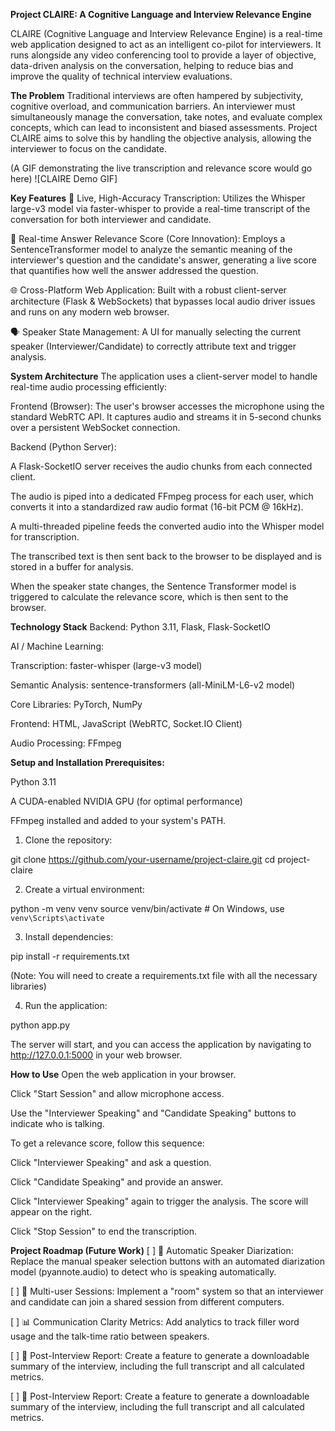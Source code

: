 **Project CLAIRE: A Cognitive Language and Interview Relevance Engine**

CLAIRE (Cognitive Language and Interview Relevance Engine) is a real-time web application designed to act as an intelligent co-pilot for interviewers. It runs alongside any video conferencing tool to provide a layer of objective, data-driven analysis on the conversation, helping to reduce bias and improve the quality of technical interview evaluations.

**The Problem**
Traditional interviews are often hampered by subjectivity, cognitive overload, and communication barriers. An interviewer must simultaneously manage the conversation, take notes, and evaluate complex concepts, which can lead to inconsistent and biased assessments. Project CLAIRE aims to solve this by handling the objective analysis, allowing the interviewer to focus on the candidate.

(A GIF demonstrating the live transcription and relevance score would go here) ![CLAIRE Demo GIF]

**Key Features**
🎤 Live, High-Accuracy Transcription: Utilizes the Whisper large-v3 model via faster-whisper to provide a real-time transcript of the conversation for both interviewer and candidate.

🧠 Real-time Answer Relevance Score (Core Innovation): Employs a SentenceTransformer model to analyze the semantic meaning of the interviewer's question and the candidate's answer, generating a live score that quantifies how well the answer addressed the question.

🌐 Cross-Platform Web Application: Built with a robust client-server architecture (Flask & WebSockets) that bypasses local audio driver issues and runs on any modern web browser.

🗣️ Speaker State Management: A UI for manually selecting the current speaker (Interviewer/Candidate) to correctly attribute text and trigger analysis.

**System Architecture**
The application uses a client-server model to handle real-time audio processing efficiently:

Frontend (Browser): The user's browser accesses the microphone using the standard WebRTC API. It captures audio and streams it in 5-second chunks over a persistent WebSocket connection.

Backend (Python Server):

A Flask-SocketIO server receives the audio chunks from each connected client.

The audio is piped into a dedicated FFmpeg process for each user, which converts it into a standardized raw audio format (16-bit PCM @ 16kHz).

A multi-threaded pipeline feeds the converted audio into the Whisper model for transcription.

The transcribed text is then sent back to the browser to be displayed and is stored in a buffer for analysis.

When the speaker state changes, the Sentence Transformer model is triggered to calculate the relevance score, which is then sent to the browser.

**Technology Stack**
Backend: Python 3.11, Flask, Flask-SocketIO

AI / Machine Learning:

Transcription: faster-whisper (large-v3 model)

Semantic Analysis: sentence-transformers (all-MiniLM-L6-v2 model)

Core Libraries: PyTorch, NumPy

Frontend: HTML, JavaScript (WebRTC, Socket.IO Client)

Audio Processing: FFmpeg

**Setup and Installation
Prerequisites:**

Python 3.11

A CUDA-enabled NVIDIA GPU (for optimal performance)

FFmpeg installed and added to your system's PATH.

1. Clone the repository:

git clone https://github.com/your-username/project-claire.git
cd project-claire


2. Create a virtual environment:

python -m venv venv
source venv/bin/activate  # On Windows, use `venv\Scripts\activate`


3. Install dependencies:

pip install -r requirements.txt


(Note: You will need to create a requirements.txt file with all the necessary libraries)

4. Run the application:

python app.py


The server will start, and you can access the application by navigating to http://127.0.0.1:5000 in your web browser.

**How to Use**
Open the web application in your browser.

Click "Start Session" and allow microphone access.

Use the "Interviewer Speaking" and "Candidate Speaking" buttons to indicate who is talking.

To get a relevance score, follow this sequence:

Click "Interviewer Speaking" and ask a question.

Click "Candidate Speaking" and provide an answer.

Click "Interviewer Speaking" again to trigger the analysis. The score will appear on the right.

Click "Stop Session" to end the transcription.

**Project Roadmap (Future Work)**
[ ] 🤖 Automatic Speaker Diarization: Replace the manual speaker selection buttons with an automated diarization model (pyannote.audio) to detect who is speaking automatically.

[ ] 👥 Multi-user Sessions: Implement a "room" system so that an interviewer and candidate can join a shared session from different computers.

[ ] 📊 Communication Clarity Metrics: Add analytics to track filler word usage and the talk-time ratio between speakers.

[ ] 📄 Post-Interview Report: Create a feature to generate a downloadable summary of the interview, including the full transcript and all calculated metrics.

[ ] 📄 Post-Interview Report: Create a feature to generate a downloadable summary of the interview, including the full transcript and all calculated metrics.

